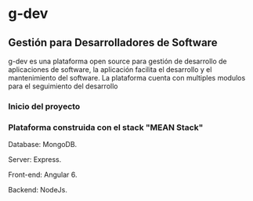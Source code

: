 # g-dev 
## Gestión para Desarrolladores de Software

g-dev es una plataforma open source para gestión de desarrollo de aplicaciones de software, la aplicación facilita el desarrollo y el mantenimiento del software. La plataforma cuenta con multiples modulos para el seguimiento del desarrollo

### Inicio del proyecto
### Plataforma construida con el stack "MEAN Stack"

Database: MongoDB.

Server: Express.

Front-end: Angular 6.

Backend: NodeJs.


